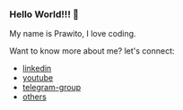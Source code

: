 ### Hello World!!! 👋

My name is Prawito,
I love coding.

Want to know more about me? let's connect:
* [linkedin](https://www.linkedin.com/in/prawito-hudoro/)
* [youtube](https://www.youtube.com/prawitohudoro)
* [telegram-group](https://t.me/kabayan_coding)
* [others](https://link.prawito.com/)
